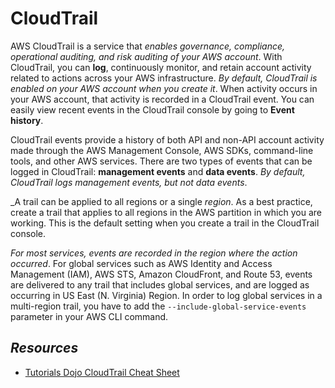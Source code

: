 # CloudTrail

AWS CloudTrail is a service that _enables governance, compliance, operational auditing, and risk auditing of your AWS account_. With CloudTrail, you can **log**, continuously monitor, and retain account activity related to actions across your AWS infrastructure. _By default, CloudTrail is enabled on your AWS account when you create it_. When activity occurs in your AWS account, that activity is recorded in a CloudTrail event. You can easily view recent events in the CloudTrail console by going to **Event history**.

CloudTrail events provide a history of both API and non-API account activity made through the AWS Management Console, AWS SDKs, command-line tools, and other AWS services. There are two types of events that can be logged in CloudTrail: **management events** and **data events**. _By default, CloudTrail logs management events, but not data events_.

_A trail can be applied to all regions or a single _region_. As a best practice, create a trail that applies to all regions in the AWS partition in which you are working. This is the default setting when you create a trail in the CloudTrail console.

_For most services, events are recorded in the region where the action occurred_. For global services such as AWS Identity and Access Management (IAM), AWS STS, Amazon CloudFront, and Route 53, events are delivered to any trail that includes global services, and are logged as occurring in US East (N. Virginia) Region. In order to log global services in a multi-region trail, you have to add the `--include-global-service-events` parameter in your AWS CLI command.

## _Resources_
- [Tutorials Dojo CloudTrail Cheat Sheet](https://tutorialsdojo.com/aws-cloudtrail/)